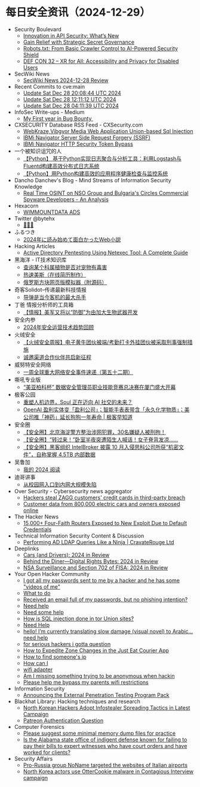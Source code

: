# 每日安全资讯（2024-12-29）

- Security Boulevard
  - [Innovation in API Security: What’s New](https://securityboulevard.com/2024/12/innovation-in-api-security-whats-new/)
  - [Gain Relief with Strategic Secret Governance](https://securityboulevard.com/2024/12/gain-relief-with-strategic-secret-governance/)
  - [Robots.txt: From Basic Crawler Control to AI-Powered Security Shield](https://securityboulevard.com/2024/12/robots-txt-from-basic-crawler-control-to-ai-powered-security-shield/)
  - [DEF CON 32 – XR for All: Accessibility and Privacy for Disabled Users](https://securityboulevard.com/2024/12/def-con-32-xr-for-all-accessibility-and-privacy-for-disabled-users/)
- SecWiki News
  - [SecWiki News 2024-12-28 Review](http://www.sec-wiki.com/?2024-12-28)
- Recent Commits to cve:main
  - [Update Sat Dec 28 20:08:44 UTC 2024](https://github.com/trickest/cve/commit/3bfc76f36e7d9fa2a4d593a28fd580acbcf29f7b)
  - [Update Sat Dec 28 12:11:12 UTC 2024](https://github.com/trickest/cve/commit/cb03c1a653f8f1a2c6b7c21d2f70fb47ea17b9b8)
  - [Update Sat Dec 28 04:11:39 UTC 2024](https://github.com/trickest/cve/commit/df631e3fb66e744aea3578f28611a9f5425e17dd)
- InfoSec Write-ups - Medium
  - [My First year in Bug Bounty ‍](https://infosecwriteups.com/my-first-year-in-bug-bounty-10994de47849?source=rss----7b722bfd1b8d---4)
- CXSECURITY Database RSS Feed - CXSecurity.com
  - [WebKraze,Vibgyor Media Web Application Union-based Sql Injection](https://cxsecurity.com/issue/WLB-2024120029)
  - [IBMi Navigator Server Side Request Forgery (SSRF)](https://cxsecurity.com/issue/WLB-2024120028)
  - [IBMi Navigator HTTP Security Token Bypass](https://cxsecurity.com/issue/WLB-2024120027)
- 一个被知识诅咒的人
  - [【Python】 基于Python实现日志聚合与分析工具：利用Logstash与Fluentd构建高效分布式日志系统](https://blog.csdn.net/nokiaguy/article/details/144787856)
  - [【Python】用Python构建高效的应用程序健康检查与监控系统](https://blog.csdn.net/nokiaguy/article/details/144787846)
- Dancho Danchev's Blog - Mind Streams of Information Security Knowledge
  - [Real Time OSINT on NSO Group and Bulgaria's Circles Commercial Spyware Developers - An Analysis](https://ddanchev.blogspot.com/2024/12/real-time-osint-on-nso-group-and.html)
- Hexacorn
  - [WIMMOUNTDATA ADS](https://www.hexacorn.com/blog/2024/12/28/wimmountdata-ads/)
- Twitter @bytehx
  - [🌊🌊🌊](https://x.com/bytehx343/status/1872876705628799426)
- ふるつき
  - [2024年に読み始めて面白かったWeb小説](https://furutsuki.hatenablog.com/entry/2024/12/28/190330)
- Hacking Articles
  - [Active Directory Pentesting Using Netexec Tool: A Complete Guide](https://www.hackingarticles.in/active-directory-pentesting-using-netexec-tool-a-complete-guide/)
- 黑海洋 - IT技术知识库
  - [查询某个科属植物是否对宠物有毒害](https://www.upx8.com/4617)
  - [热速美斯（在线简历制作）](https://www.upx8.com/4616)
  - [俄罗斯方块网页版模拟器（附源码）](https://www.upx8.com/4614)
- 奇客Solidot–传递最新科技情报
  - [导弹是当今客机的最大杀手](https://www.solidot.org/story?sid=80176)
- 丁爸 情报分析师的工具箱
  - [【情报】美军又将以“防御”为由加大生物武器开发](https://mp.weixin.qq.com/s?__biz=MzI2MTE0NTE3Mw==&mid=2651148318&idx=1&sn=506a191ab6d6c1884480137f2b3b516c&chksm=f1af2724c6d8ae320376cc42aeb64c96a13ddd2028dab0220fc1eeb066bd7cc754e8862ba614&scene=58&subscene=0#rd)
- 安全内参
  - [2024年安全运营技术趋势回顾](https://mp.weixin.qq.com/s?__biz=MzI4NDY2MDMwMw==&mid=2247513370&idx=1&sn=21077de47c6a41dfb39fdb209448e15d&chksm=ebfaf23adc8d7b2c5b0d66b705a0e908d813fdda4beffadf12256146a5e693d45730a359ac53&scene=58&subscene=0#rd)
- 火绒安全
  - [【火绒安全周报】电子黄牛团伙被端/考勤打卡外挂团伙被采取刑事强制措施](https://mp.weixin.qq.com/s?__biz=MzI3NjYzMDM1Mg==&mid=2247521278&idx=1&sn=1f0d6e1cf3fc681827ec412c98eb0ad7&chksm=eb704dc1dc07c4d771cc56b5d18621ecead2decd2142499d1bbb0a6a835808c72dbc2e42757c&scene=58&subscene=0#rd)
  - [诚邀渠道合作伙伴共启新征程](https://mp.weixin.qq.com/s?__biz=MzI3NjYzMDM1Mg==&mid=2247521278&idx=2&sn=cc6d101d734d236f1dcda731c1f4df2f&chksm=eb704dc1dc07c4d72a5f4d55533834fca60887b083464e985e9c151c474dcd1e6cfdcc4a00fa&scene=58&subscene=0#rd)
- 威努特安全网络
  - [一周全球重大网络安全事件速递（第五十二期）](https://mp.weixin.qq.com/s?__biz=MzAwNTgyODU3NQ==&mid=2651130070&idx=1&sn=950d386dc641dc9aef663422fcc2b694&chksm=80e71266b7909b707614a20f2b1eeec4a86d19a11040e861bb1bf7df26e4d6c8b01171fdfbfe&scene=58&subscene=0#rd)
- 嘶吼专业版
  - [“美亚柏科杯” 数据安全管理员职业技能竞赛总决赛在厦门盛大开幕](https://mp.weixin.qq.com/s?__biz=MzI0MDY1MDU4MQ==&mid=2247580514&idx=1&sn=ebb5ae0a5627e887022ae1d5a8dc55c0&chksm=e9146b58de63e24e2a58329a92abcb6a2d3f76a93938d5f5402620d9700ae9c34088609f8267&scene=58&subscene=0#rd)
- 极客公园
  - [重塑人机边界，Soul 正在迈向 AI 社交的未来？](https://mp.weixin.qq.com/s?__biz=MTMwNDMwODQ0MQ==&mid=2653070989&idx=1&sn=97ad2453c730bf813c2d7e48e7249b5e&chksm=7e57db3b4920522d7abf35ab47f488526eb09a2cc7322464085ac65b7004b875d8e2a679ff9c&scene=58&subscene=0#rd)
  - [OpenAI 盈利实体变「盈利公司」；智能手表表带含「永久化学物质」；美公司推「神药」延长狗狗一年寿命 | 极客早知道](https://mp.weixin.qq.com/s?__biz=MTMwNDMwODQ0MQ==&mid=2653070988&idx=1&sn=18e19ade67cbba99b989cced5a6c46bb&chksm=7e57db3a4920522c60de1b606c1d4aaa774e1a9dfd723524e49a85665440412af973b92757f3&scene=58&subscene=0#rd)
- 安全圈
  - [【安全圈】北京海淀警方整治涉网犯罪，30名嫌疑人被刑拘！](https://mp.weixin.qq.com/s?__biz=MzIzMzE4NDU1OQ==&mid=2652066981&idx=1&sn=fefa232a736950bafdab48e687cb5344&chksm=f36e78e5c419f1f365e2a0c53500e1b4499b99d8dd29b7426a64145e688c8ddfa865ef2eac77&scene=58&subscene=0#rd)
  - [【安全圈】“转过来！”卧室半夜突遭陌生人喊话！女子脊背发凉……](https://mp.weixin.qq.com/s?__biz=MzIzMzE4NDU1OQ==&mid=2652066981&idx=2&sn=47003a1577024c605c968465c4124b08&chksm=f36e78e5c419f1f306e533f061b2b795502160cbfac1cac6f14e0cb7fbc2059023dcbc1113e1&scene=58&subscene=0#rd)
  - [【安全圈】黑客组织 IntelBroker 披露 10 月入侵思科公司所获“机密文件”，自称掌握 4.5TB 内部数据](https://mp.weixin.qq.com/s?__biz=MzIzMzE4NDU1OQ==&mid=2652066981&idx=3&sn=6130a0ca79f1c6a766695274487f0c50&chksm=f36e78e5c419f1f3f92e0e1abd132815494c51a1896edc9016b47bbc5e6e5f797f5ceda15b93&scene=58&subscene=0#rd)
- 吴鲁加
  - [我的 2024 阅读](https://mp.weixin.qq.com/s?__biz=Mzg5NDY4ODM1MA==&mid=2247485100&idx=1&sn=f3490083bff1b48b5a570ee3a55fcbad&chksm=c01a8b9df76d028bb92f957f32a14ec53d5c512aaaca6b958837e3ac0e81c401d2c6e04f963a&scene=58&subscene=0#rd)
- 迪哥讲事
  - [从校园网入口到内网大规模失陷](https://mp.weixin.qq.com/s?__biz=MzIzMTIzNTM0MA==&mid=2247496696&idx=1&sn=3c34df76ea643bf92afc1aa6c102fd50&chksm=e8a5f99bdfd2708d705fd02486c4cdaa0944a497163d7ed6862723a94e006d829cc9defbc1fc&scene=58&subscene=0#rd)
- Over Security - Cybersecurity news aggregator
  - [Hackers steal ZAGG customers' credit cards in third-party breach](https://www.bleepingcomputer.com/news/security/hackers-steal-zagg-customers-credit-cards-in-third-party-breach/)
  - [Customer data from 800,000 electric cars and owners exposed online](https://www.bleepingcomputer.com/news/security/customer-data-from-800-000-electric-cars-and-owners-exposed-online/)
- The Hacker News
  - [15,000+ Four-Faith Routers Exposed to New Exploit Due to Default Credentials](https://thehackernews.com/2024/12/15000-four-faith-routers-exposed-to-new.html)
- Technical Information Security Content & Discussion
  - [Performing AD LDAP Queries Like a Ninja | CravateRouge Ltd](https://www.reddit.com/r/netsec/comments/1hnywkl/performing_ad_ldap_queries_like_a_ninja/)
- Deeplinks
  - [Cars (and Drivers): 2024 in Review](https://www.eff.org/deeplinks/2024/12/cars-and-drivers-2024-year-review)
  - [Behind the Diner—Digital Rights Bytes: 2024 in Review](https://www.eff.org/deeplinks/2024/12/behind-diner-digital-rights-bytes-2024-year-review)
  - [NSA Surveillance and Section 702 of FISA: 2024 in Review](https://www.eff.org/deeplinks/2024/11/nsa-surveillance-and-section-702-fisa-2024-year-review)
- Your Open Hacker Community
  - [I got all my passwords sent to me by a hacker and he has some "videos of me"](https://www.reddit.com/r/HowToHack/comments/1ho9nx1/i_got_all_my_passwords_sent_to_me_by_a_hacker_and/)
  - [What to do](https://www.reddit.com/r/HowToHack/comments/1hoejni/what_to_do/)
  - [Received an email full of my passwords, but no phishing intention?](https://www.reddit.com/r/HowToHack/comments/1hoeib5/received_an_email_full_of_my_passwords_but_no/)
  - [Need help](https://www.reddit.com/r/HowToHack/comments/1hoh48k/need_help/)
  - [Need some help](https://www.reddit.com/r/HowToHack/comments/1hogqmm/need_some_help/)
  - [How is SQL injection done in tor Union sites?](https://www.reddit.com/r/HowToHack/comments/1ho5qw3/how_is_sql_injection_done_in_tor_union_sites/)
  - [Need Help](https://www.reddit.com/r/HowToHack/comments/1ho96ty/need_help/)
  - [hello! I’m currently translating slow damage (visual novel) to Arabic…need help](https://www.reddit.com/r/HowToHack/comments/1ho66uy/hello_im_currently_translating_slow_damage_visual/)
  - [for serious hackers i gotta question](https://www.reddit.com/r/HowToHack/comments/1ho7o1q/for_serious_hackers_i_gotta_question/)
  - [How to Expedite Zone Changes in the Just Eat Courier App](https://www.reddit.com/r/HowToHack/comments/1hnuoc3/how_to_expedite_zone_changes_in_the_just_eat/)
  - [How to find someone's ip](https://www.reddit.com/r/HowToHack/comments/1ho3517/how_to_find_someones_ip/)
  - [How can I](https://www.reddit.com/r/HowToHack/comments/1ho2elv/how_can_i/)
  - [wifi adapter](https://www.reddit.com/r/HowToHack/comments/1hnyt6f/wifi_adapter/)
  - [Am I missing something trying to be anonymous when hackin](https://www.reddit.com/r/HowToHack/comments/1hnvl7z/am_i_missing_something_trying_to_be_anonymous/)
  - [Please help me bypass my parents wifi restrictions](https://www.reddit.com/r/HowToHack/comments/1hntrrn/please_help_me_bypass_my_parents_wifi_restrictions/)
- Information Security
  - [Announcing the External Penetration Testing Program Pack](https://www.reddit.com/r/Information_Security/comments/1hnt5jg/announcing_the_external_penetration_testing/)
- Blackhat Library: Hacking techniques and research
  - [North Korean Hackers Adopt Infostealer Spreading Tactics in Latest Campaign](https://www.reddit.com/r/blackhat/comments/1ho6x6o/north_korean_hackers_adopt_infostealer_spreading/)
  - [Patreon Authentication Question](https://www.reddit.com/r/blackhat/comments/1hoc9yp/patreon_authentication_question/)
- Computer Forensics
  - [Please suggest some minimal memory dump files for practice](https://www.reddit.com/r/computerforensics/comments/1ho8duh/please_suggest_some_minimal_memory_dump_files_for/)
  - [Is the Alabama state office of indigent defense known for failing to pay their bills to expert witnesses who have court orders and have worked for clients?](https://www.reddit.com/r/computerforensics/comments/1hnvbd1/is_the_alabama_state_office_of_indigent_defense/)
- Security Affairs
  - [Pro-Russia group NoName targeted the websites of Italian airports](https://securityaffairs.com/172395/security/pro-russia-group-noname057-targets-italian-airports.html)
  - [North Korea actors use OtterCookie malware in Contagious Interview campaign](https://securityaffairs.com/172382/malware/north-korea-linked-actors-using-ottercookie-backdoor.html)
